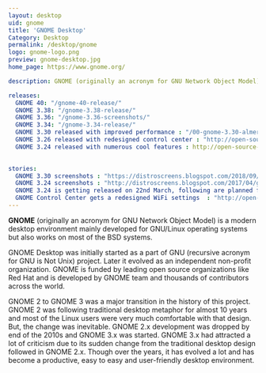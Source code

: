 ```yaml
---
layout: desktop
uid: gnome
title: 'GNOME Desktop'
Category: Desktop
permalink: /desktop/gnome
logo: gnome-logo.png
preview: gnome-desktop.jpg
home_page: https://www.gnome.org/

description: GNOME (originally an acronym for GNU Network Object Model) is a modern desktop environment mainly developed for GNU/Linux operating systems, but also works on most of the BSD systems. Stories & updates on GNOME Desktop.

releases:
  GNOME 40: "/gnome-40-release/"
  GNOME 3.38: "/gnome-3.38-release/"
  GNOME 3.36: "/gnome-3.36-screenshots/"
  GNOME 3.34: "/gnome-3.34-release/"
  GNOME 3.30 released with improved performance : "/00-gnome-3.30-almeria-released-with-improved-performance-and-more/"
  GNOME 3.26 released with redesigned control center : "http://open-source-feed.blogspot.com/2017/09/gnome-326-released-with-redesigned.html"
  GNOME 3.24 released with numerous cool features : http://open-source-feed.blogspot.com/2017/03/gnome-324-released-with-numerous-cool.html
    

stories:
  GNOME 3.30 screenshots : "https://distroscreens.blogspot.com/2018/09/gnome-330-almeria-screenshots.html"
  GNOME 3.24 screenshots : "http://distroscreens.blogspot.com/2017/04/gnome-324-screenshots.html"
  GNOME 3.24 is getting released on 22nd March, following are planned features : http://open-source-feed.blogspot.com/2017/03/gnome-324-is-getting-released-on-22nd.html
  GNOME Control Center gets a redesigned WiFi settings  : "http://open-source-feed.blogspot.com/2017/07/gnome-control-center-gets-redesigned.html"
---
```


**GNOME** (originally an acronym for GNU Network Object Model) is a modern desktop environment mainly developed for GNU/Linux operating systems but also works on most of the BSD systems.

GNOME Desktop was initially started as a part of GNU (recursive acronym for GNU is Not Unix) project. Later it evolved as an independent non-profit organization. GNOME is funded by leading open source organizations like Red Hat and is developed by GNOME team and thousands of contributors across the world.

GNOME 2 to GNOME 3 was a major transition in the history of this project. GNOME 2 was following traditional desktop metaphor for almost 10 years and most of the Linux users were very much comfortable with that design. But, the change was inevitable. GNOME 2.x development was dropped by end of the 2010s and GNOME 3.x was started. GNOME 3.x had attracted a lot of criticism due to its sudden change from the traditional desktop design followed in GNOME 2.x. Though over the years, it has evolved a lot and has become a productive, easy to easy and user-friendly desktop environment.